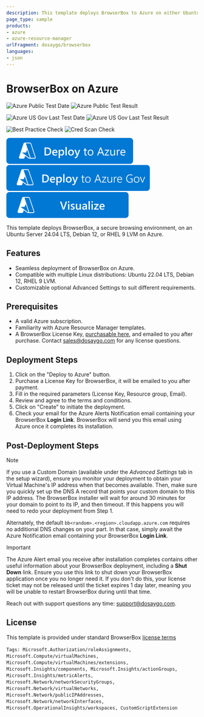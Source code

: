```yaml
---
description: This template deploys BrowserBox to Azure on either Ubuntu Server 24.04 LTS, Debian 12, or RHEL 9 LVM.
page_type: sample
products:
- azure
- azure-resource-manager
urlFragment: dosaygo/browserbox
languages:
- json
---
```


# BrowserBox on Azure

![Azure Public Test Date](https://azurequickstartsservice.blob.core.windows.net/badges/application-workloads/dosaygo/browserbox/PublicLastTestDate.svg)
![Azure Public Test Result](https://azurequickstartsservice.blob.core.windows.net/badges/application-workloads/dosaygo/browserbox/PublicDeployment.svg)

![Azure US Gov Last Test Date](https://azurequickstartsservice.blob.core.windows.net/badges/application-workloads/dosaygo/browserbox/FairfaxLastTestDate.svg)
![Azure US Gov Last Test Result](https://azurequickstartsservice.blob.core.windows.net/badges/application-workloads/dosaygo/browserbox/FairfaxDeployment.svg)

![Best Practice Check](https://azurequickstartsservice.blob.core.windows.net/badges/application-workloads/dosaygo/browserbox/BestPracticeResult.svg)
![Cred Scan Check](https://azurequickstartsservice.blob.core.windows.net/badges/application-workloads/dosaygo/browserbox/CredScanResult.svg)

[![Deploy To Azure](https://raw.githubusercontent.com/Azure/azure-quickstart-templates/master/1-CONTRIBUTION-GUIDE/images/deploytoazure.svg?sanitize=true)](https://portal.azure.com/#create/Microsoft.Template/uri/https%3A%2F%2Fraw.githubusercontent.com%2FAzure%2Fazure-quickstart-templates%2Fmaster%2Fapplication-workloads%2Fdosaygo%2Fbrowserbox%2Fazuredeploy.json/createUIDefinitionUri/https%3A%2F%2Fraw.githubusercontent.com%2FAzure%2Fazure-quickstart-templates%2Fmaster%2Fapplication-workloads%2Fdosaygo%2Fbrowserbox%2FcreateUiDefinition.json)
[![Deploy To Azure US Gov](https://raw.githubusercontent.com/Azure/azure-quickstart-templates/master/1-CONTRIBUTION-GUIDE/images/deploytoazuregov.svg?sanitize=true)](https://portal.azure.us/#create/Microsoft.Template/uri/https%3A%2F%2Fraw.githubusercontent.com%2FAzure%2Fazure-quickstart-templates%2Fmaster%2Fapplication-workloads%2Fdosaygo%2Fbrowserbox%2Fazuredeploy.json/createUIDefinitionUri/https%3A%2F%2Fraw.githubusercontent.com%2FAzure%2Fazure-quickstart-templates%2Fmaster%2Fapplication-workloads%2Fdosaygo%2Fbrowserbox%2FcreateUiDefinition.json)
[![Visualize](https://raw.githubusercontent.com/Azure/azure-quickstart-templates/master/1-CONTRIBUTION-GUIDE/images/visualizebutton.svg?sanitize=true)](http://armviz.io/#/?load=https%3A%2F%2Fraw.githubusercontent.com%2FAzure%2Fazure-quickstart-templates%2Fmaster%2Fapplication-workloads%2Fdosaygo%2Fbrowserbox%2Fazuredeploy.json)   

This template deploys BrowserBox, a secure browsing environment, on an Ubuntu Server 24.04 LTS, Debian 12, or RHEL 9 LVM on Azure. 

## Features
- Seamless deployment of BrowserBox on Azure.
- Compatible with multiple Linux distributions: Ubuntu 22.04 LTS, Debian 12, RHEL 9 LVM.
- Customizable optional Advanced Settings to suit different requirements.

## Prerequisites
- A valid Azure subscription.
- Familiarity with Azure Resource Manager templates.
- A BrowserBox License Key, [purchasable here](http://getbrowserbox.com), and emailed to you after purchase. 
Contact sales@dosaygo.com for any license questions. 

## Deployment Steps
1. Click on the "Deploy to Azure" button.
2. Purchase a License Key for BrowserBox, it will be emailed to you after payment.
2. Fill in the required parameters (License Key, Resource group, Email).
3. Review and agree to the terms and conditions.
4. Click on "Create" to initiate the deployment.
5. Check your email for the Azure Alerts Notification email containing your BrowserBox **Login Link**. BrowserBox will send you this email using Azure once it completes its installation.

## Post-Deployment Steps

> [!NOTE]
> If you use a Custom Domain (available under the *Advanced Settings* tab in the setup wizard), ensure you monitor your deployment to obtain your Virtual Machine's IP address when that becomes available. Then, make sure you quickly set up the DNS A record that points your custom domain to this IP address. The BrowserBox installer will wait for around 30 minutes for your domain to point to its IP, and then timeout. If this happens you will need to redo your deployment from Step 1. 

Alternately, the default  `bb<random>.<region>.cloudapp.azure.com` requires no additional DNS changes on your part. In that case, simply await the Azure Notification email containing your BrowserBox **Login Link**.

> [!IMPORTANT]
> The Azure Alert email you receive after installation completes contains other useful information about your BrowserBox deployment, including a **Shut Down** link. Ensure you use this link to shut down your BrowserBox application  once you no longer need it. If you don't do this, your license ticket may not be released until the ticket expires 1 day later, meaning you will be unable to restart BrowserBox during until that time. 

Reach out with support questions any time: support@dosaygo.com. 

## License

This template is provided under standard BrowserBox [license terms](https://github.com/BrowserBox/BrowserBox/blob/boss/LICENSE.md)

`Tags: Microsoft.Authorization/roleAssignments, Microsoft.Compute/virtualMachines, Microsoft.Compute/virtualMachines/extensions, Microsoft.Insights/components, Microsoft.Insights/actionGroups, Microsoft.Insights/metricAlerts, Microsoft.Network/networkSecurityGroups, Microsoft.Network/virtualNetworks, Microsoft.Network/publicIPAddresses, Microsoft.Network/networkInterfaces, Microsoft.OperationalInsights/workspaces, CustomScriptExtension`

